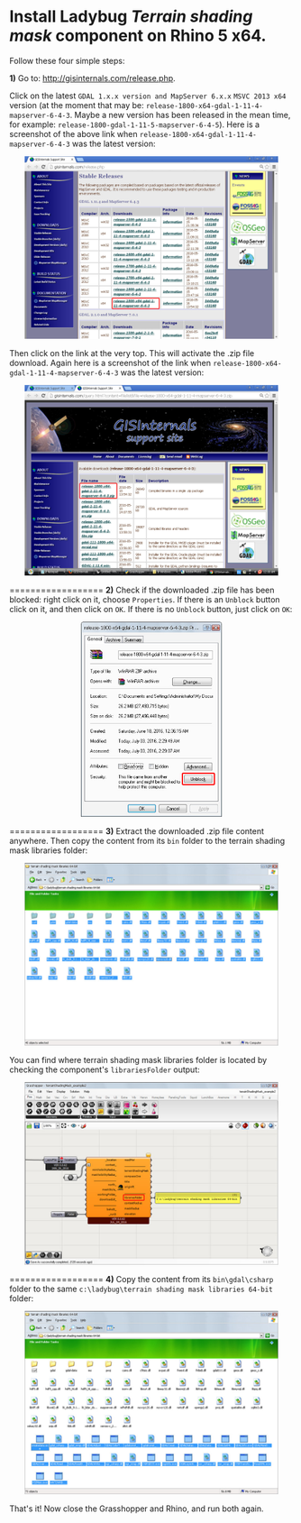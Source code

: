 Install Ladybug _Terrain shading mask_ component on Rhino 5 x64.
==================

Follow these four simple steps:

**1)** Go to: http://gisinternals.com/release.php.

Click on the latest ```GDAL 1.x.x version and MapServer 6.x.x```  ```MSVC 2013 x64``` version (at the moment that may be: ```release-1800-x64-gdal-1-11-4-mapserver-6-4-3```. Maybe a new version has been released in the mean time, for example: ```release-1800-gdal-1-11-5-mapserver-6-4-5```).
Here is a screenshot of the above link when ```release-1800-x64-gdal-1-11-4-mapserver-6-4-3``` was the latest version:

<p align="center">
  <img src="https://github.com/stgeorges/terrainShadingMask/blob/master/miscellaneous/images/step1a_64bit.jpg" width="450"/>
</p>

Then click on the link at the very top. This will activate the .zip file download.
Again here is a screenshot of the link when ```release-1800-x64-gdal-1-11-4-mapserver-6-4-3``` was the latest version:

<p align="center">
  <img src="https://github.com/stgeorges/terrainShadingMask/blob/master/miscellaneous/images/step1b_64bit.jpg" width="450"/>
</p>


==================
**2)** Check if the downloaded .zip file has been blocked: right click on it, choose ```Properties```. If there is an ```Unblock``` button click on it, and then click on ```OK```. If there is no ```Unblock``` button, just click on ```OK```:

<p align="center">
  <img src="https://github.com/stgeorges/terrainShadingMask/blob/master/miscellaneous/images/step2_64bit.jpg" width="250"/>
</p>


==================
**3)** Extract the downloaded .zip file content anywhere.
Then copy the content from its ```bin``` folder to the terrain shading mask libraries folder:

<p align="center">
  <img src="https://github.com/stgeorges/terrainShadingMask/blob/master/miscellaneous/images/step3a_64bit.jpg" width="450"/>
</p>

You can find where terrain shading mask libraries folder is located by checking the component's ```librariesFolder``` output:

<p align="center">
  <img src="https://github.com/stgeorges/terrainShadingMask/blob/master/miscellaneous/images/step3b_64bit.jpg" width="450"/>
</p>


==================
**4)** Copy the content from its ```bin\gdal\csharp``` folder to the same ```c:\ladybug\terrain shading mask libraries 64-bit``` folder:

<p align="center">
  <img src="https://github.com/stgeorges/terrainShadingMask/blob/master/miscellaneous/images/step4_64bit.jpg" width="450"/>
</p>


That's it!
Now close the Grasshopper and Rhino, and run both again.

